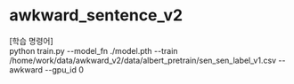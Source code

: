# awkward_sentence_v2


[학습 명령어]<br>
python train.py --model_fn ./model.pth --train /home/work/data/awkward_v2/data/albert_pretrain/sen_sen_label_v1.csv --awkward --gpu_id 0</br>


